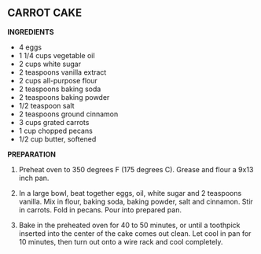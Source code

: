 ## CARROT CAKE

**INGREDIENTS**

* 4 eggs
* 1 1/4 cups vegetable oil
* 2 cups white sugar
* 2 teaspoons vanilla extract
* 2 cups all-purpose flour
* 2 teaspoons baking soda
* 2 teaspoons baking powder
* 1/2 teaspoon salt
* 2 teaspoons ground cinnamon
* 3 cups grated carrots
* 1 cup chopped pecans
* 1/2 cup butter, softened

**PREPARATION**

1. Preheat oven to 350 degrees F (175 degrees C). Grease and flour a 9x13 inch pan.

2. In a large bowl, beat together eggs, oil, white sugar and 2 teaspoons vanilla. Mix in flour, baking soda, baking powder, salt and cinnamon. Stir in carrots. Fold in pecans. Pour into prepared pan.

3. Bake in the preheated oven for 40 to 50 minutes, or until a toothpick inserted into the center of the cake comes out clean. Let cool in pan for 10 minutes, then turn out onto a wire rack and cool completely.
